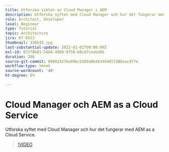 ```yaml
---
title: Utforska vikten av Cloud Manager i AEM
description: Utforska syftet med Cloud Manager och hur det fungerar med AEM as a Cloud Service.
role: Architect, Developer
level: Beginner
type: Tutorial
topic: Architecture
jira: KT-6922
thumbnail: 330545.jpg
last-substantial-update: 2022-01-01T00:00:00Z
exl-id: 072f8b81-54b8-4980-9758-b8cd7ceebd6b
duration: 286
source-git-commit: 0400242f6a99bc5209a8b483469d5fd88eac077e
workflow-type: tm+mt
source-wordcount: '48'
ht-degree: 0%

---
```


# Cloud Manager och AEM as a Cloud Service

Utforska syftet med Cloud Manager och hur det fungerar med AEM as a Cloud Service.

>[!VIDEO](https://video.tv.adobe.com/v/330545?quality=12&learn=on)
